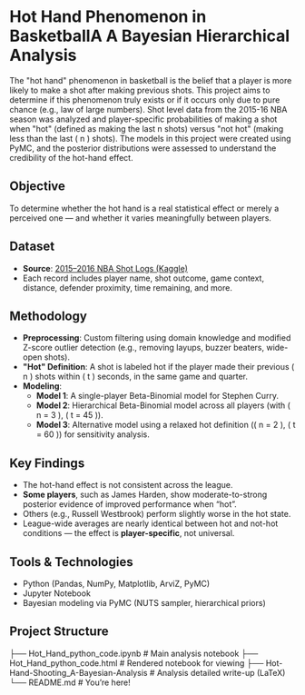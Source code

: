 # Hot Hand Phenomenon in BasketballA A Bayesian Hierarchical Analysis
 The "hot hand" phenomenon in basketball is the belief that a player is more likely to make a shot after making previous shots. This project aims to determine if this phenomenon truly exists or if it occurs only due to pure chance (e.g., law of large numbers). Shot level data from the 2015-16 NBA season was analyzed and player-specific probabilities of making a shot when "hot" (defined as making the last n shots) versus "not hot" (making less than the last \( n \) shots). The models in this project were created using PyMC, and the posterior distributions were assessed to understand the credibility of the hot-hand effect.

## Objective

To determine whether the hot hand is a real statistical effect or merely a perceived one — and whether it varies meaningfully between players.

## Dataset

- **Source**: [2015–2016 NBA Shot Logs (Kaggle)](https://www.kaggle.com/code/benhamner/quick-exploration-of-the-nba-shot-logs-data/input)
- Each record includes player name, shot outcome, game context, distance, defender proximity, time remaining, and more.

## Methodology

- **Preprocessing**: Custom filtering using domain knowledge and modified Z-score outlier detection (e.g., removing layups, buzzer beaters, wide-open shots).
- **"Hot" Definition**: A shot is labeled hot if the player made their previous \( n \) shots within \( t \) seconds, in the same game and quarter.
- **Modeling**:
  - **Model 1**: A single-player Beta-Binomial model for Stephen Curry.
  - **Model 2**: Hierarchical Beta-Binomial model across all players (with \( n = 3 \), \( t = 45 \)).
  - **Model 3**: Alternative model using a relaxed hot definition (\( n = 2 \), \( t = 60 \)) for sensitivity analysis.

## Key Findings

- The hot-hand effect is not consistent across the league.
- **Some players**, such as James Harden, show moderate-to-strong posterior evidence of improved performance when “hot”.
- Others (e.g., Russell Westbrook) perform slightly worse in the hot state.
- League-wide averages are nearly identical between hot and not-hot conditions — the effect is **player-specific**, not universal.

## Tools & Technologies

- Python (Pandas, NumPy, Matplotlib, ArviZ, PyMC)
- Jupyter Notebook
- Bayesian modeling via PyMC (NUTS sampler, hierarchical priors)

## Project Structure

├── Hot_Hand_python_code.ipynb              # Main analysis notebook
├── Hot_Hand_python_code.html               # Rendered notebook for viewing
├── Hot-Hand-Shooting_A-Bayesian-Analysis   # Analysis detailed write-up (LaTeX)
└── README.md                               # You’re here!
